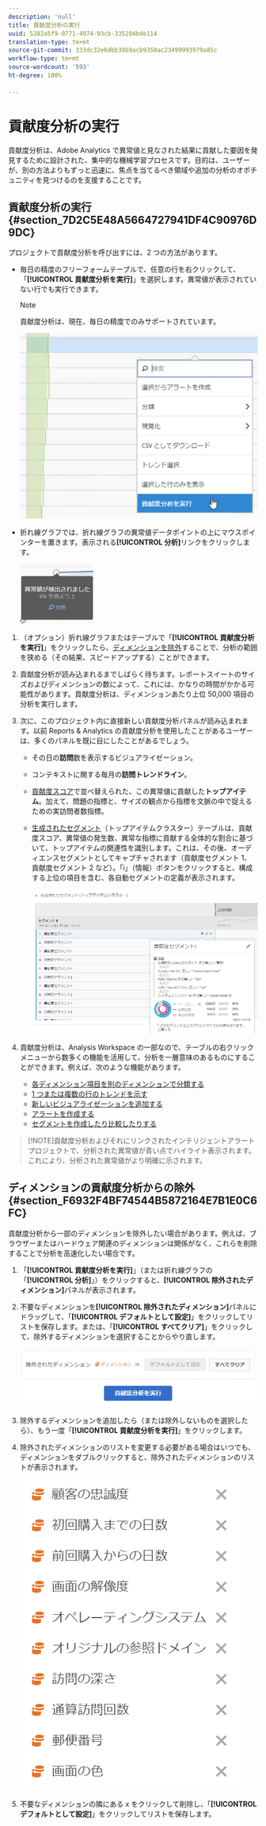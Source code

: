 ```yaml
---
description: 'null'
title: 貢献度分析の実行
uuid: 5282a5f9-0771-4974-93cb-335204bde114
translation-type: tm+mt
source-git-commit: 333dc32e6dbb39b9acb9350ac23499993979a85c
workflow-type: tm+mt
source-wordcount: '593'
ht-degree: 100%

---
```



# 貢献度分析の実行

貢献度分析は、Adobe Analytics で異常値と見なされた結果に貢献した要因を発見するために設計された、集中的な機械学習プロセスです。目的は、ユーザーが、別の方法よりもずっと迅速に、焦点を当てるべき領域や追加の分析のオポチュニティを見つけるのを支援することです。

## 貢献度分析の実行 {#section_7D2C5E48A5664727941DF4C90976D9DC}

プロジェクトで貢献度分析を呼び出すには、2 つの方法があります。

* 毎日の精度のフリーフォームテーブルで、任意の行を右クリックして、「**[!UICONTROL 貢献度分析を実行]**」を選択します。異常値が表示されていない行でも実行できます。

   >[!NOTE]
   >
   >貢献度分析は、現在、毎日の精度でのみサポートされています。

   ![](assets/run_ca.png)

* 折れ線グラフでは、折れ線グラフの異常値データポイントの上にマウスポインターを置きます。表示される&#x200B;**[!UICONTROL 分析]**&#x200B;リンクをクリックします。

   ![](assets/contribution-analysis.png)

1. （オプション）折れ線グラフまたはテーブルで「**[!UICONTROL 貢献度分析を実行]**」をクリックしたら、[ディメンションを除外](#section_F6932F4BF74544B5872164E7B1E0C6FC)することで、分析の範囲を狭める（その結果、スピードアップする）ことができます。

1. 貢献度分析が読み込まれるまでしばらく待ちます。レポートスイートのサイズおよびディメンションの数によって、これには、かなりの時間がかかる可能性があります。貢献度分析は、ディメンションあたり上位 50,000 項目の分析を実行します。
1. 次に、このプロジェクト内に直接新しい貢献度分析パネルが読み込まれます。以前 Reports &amp; Analytics の貢献度分析を使用したことがあるユーザーは、多くのパネルを既に目にしたことがあるでしょう。

   * その日の&#x200B;**訪問**&#x200B;数を表示するビジュアライゼーション。
   * コンテキストに関する毎月の&#x200B;**訪問トレンドライン**。
   * [貢献度スコア](https://docs.adobe.com/content/help/ja-JP/analytics/analyze/analysis-workspace/virtual-analyst/contribution-analysis/ca-tokens.html)で並べ替えられた、この異常値に貢献した&#x200B;**トップアイテム**。加えて、問題の指標と、サイズの観点から指標を文脈の中で捉えるための実訪問者数指標。

   * [生成されたセグメント](https://docs.adobe.com/content/help/ja-JP/analytics/components/segmentation/segmentation-workflow/seg-build.html)（トップアイテムクラスター）テーブルは、貢献度スコア、異常値の発生数、異常な指標に貢献する全体的な割合に基づいて、トップアイテムの関連性を識別します。これは、その後、オーディエンスセグメントとしてキャプチャされます（貢献度セグメント 1、貢献度セグメント 2 など）。「i」（情報）ボタンをクリックすると、構成する上位の項目を含む、各自動セグメントの定義が表示されます。

      ![](assets/auto_segment.png)

1. 貢献度分析は、Analysis Workspace の一部なので、テーブルの右クリックメニューから数多くの機能を活用して、分析を一層意味のあるものにすることができます。例えば、次のような機能があります。

   * [各ディメンション項目を別のディメンションで分類する](/help/analyze/analysis-workspace/components/dimensions/t-breakdown-fa.md)
   * [1 つまたは複数の行のトレンドを示す](/help/analyze/analysis-workspace/home.md#section_34930C967C104C2B9092BA8DCF2BF81A)
   * [新しいビジュアライゼーションを追加する](/help/analyze/analysis-workspace/visualizations/freeform-analysis-visualizations.md)
   * [アラートを作成する](/help/components/c-alerts/intellligent-alerts.md)
   * [セグメントを作成したり比較したりする](/help/analyze/analysis-workspace/c-panels/c-segment-comparison/segment-comparison.md)

>[!NOTE]貢献度分析およびそれにリンクされたインテリジェントアラートプロジェクトで、分析された異常値が青い点でハイライト表示されます。これにより、分析された異常値がより明確に示されます。

## ディメンションの貢献度分析からの除外 {#section_F6932F4BF74544B5872164E7B1E0C6FC}

貢献度分析から一部のディメンションを除外したい場合があります。例えば、ブラウザーまたはハードウェア関連のディメンションは関係がなく、これらを削除することで分析を高速化したい場合です。

1. 「**[!UICONTROL 貢献度分析を実行]**」（または折れ線グラフの「**[!UICONTROL 分析]**」）をクリックすると、**[!UICONTROL 除外されたディメンション]**&#x200B;パネルが表示されます。

1. 不要なディメンションを&#x200B;**[!UICONTROL 除外されたディメンション]**&#x200B;パネルにドラッグして、「**[!UICONTROL デフォルトとして設定]**」をクリックしてリストを保存します。または、「**[!UICONTROL すべてクリア]**」をクリックして、除外するディメンションを選択することからやり直します。

   ![](assets/exclude_dimensions.png)

1. 除外するディメンションを追加したら（または除外しないものを選択したら）、もう一度「**[!UICONTROL 貢献度分析を実行]**」をクリックします。
1. 除外されたディメンションのリストを変更する必要がある場合はいつでも、ディメンションをダブルクリックすると、除外されたディメンションのリストが表示されます。

   ![](assets/excluded-dimensions.png)

1. 不要なディメンションの隣にある x をクリックして削除し、「**[!UICONTROL デフォルトとして設定]**」をクリックしてリストを保存します。

